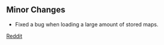 ## Minor Changes

- Fixed a bug when loading a large amount of stored maps.

[Reddit](https://www.reddit.com/r/OwlbearRodeo/comments/gy3st9/beta_v132_release_bug_fix/)
